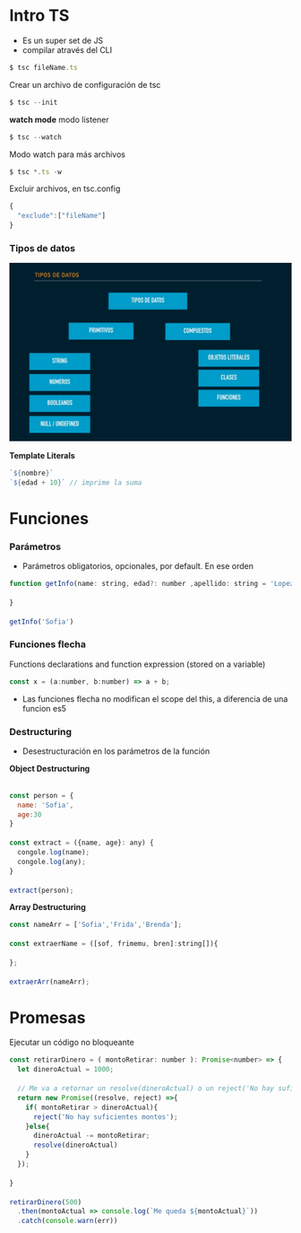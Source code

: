  # Intro TS

- Es un super set de JS
- compilar através del CLI 

```js
$ tsc fileName.ts
```

Crear un archivo de configuración de tsc
```js
$ tsc --init
```

**watch mode** modo listener
 ```js
$ tsc --watch
```

Modo watch para más archivos
```js
$ tsc *.ts -w
```

Excluir archivos, en tsc.config
```js
{
  "exclude":["fileName"]
}
```

### Tipos de datos

![datatypes](./assets/data-types.png)


**Template Literals**
```js
`${nombre}`
`${edad + 10}` // imprime la suma
```

# Funciones

### Parámetros 
- Parámetros obligatorios, opcionales, por default. En ese orden

```js
function getInfo(name: string, edad?: number ,apellido: string = 'Lopez'){

}

getInfo('Sofia')
```

### Funciones flecha

Functions declarations and function expression (stored on a variable)

```js
const x = (a:number, b:number) => a + b;
```

- Las funciones flecha no modifican el scope del this, a diferencia de una funcion es5

### Destructuring

- Desestructuración en los parámetros de la función

**Object Destructuring**
```js

const person = {
  name: 'Sofia',
  age:30
}

const extract = ({name, age}: any) {
  congole.log(name);
  congole.log(any);
}

extract(person);

```

**Array Destructuring**
```js
const nameArr = ['Sofia','Frida','Brenda'];

const extraerName = ([sof, frimemu, bren]:string[]){

};

extraerArr(nameArr);
```

# Promesas

Ejecutar un código no bloqueante

```js
const retirarDinero = ( montoRetirar: number ): Promise<number> => {
  let dineroActual = 1000;

  // Me va a retornar un resolve(dineroActual) o un reject('No hay suficientes montos');
  return new Promise((resolve, reject) =>{
    if( montoRetirar > dineroActual){
      reject('No hay suficientes montos');
    }else{
      dineroActual -= montoRetirar;
      resolve(dineroActual)
    }
  });

}

retirarDinero(500)
  .then(montoActual => console.log(`Me queda ${montoActual}`))
  .catch(console.warn(err))

```